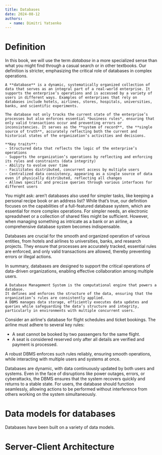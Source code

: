 ```yaml
---
title: Databases
date: 2024-08-12
authors:
  - name: Dimitri Yatsenko
---
```


# Definition
In this book, we will use the term *database* in a more specialized sense than what you might find through a casual search or in other textbooks. Our definition is stricter, emphasizing the critical role of databases in complex operations.

```{card} Database
A **database** is a dynamic, systematically organized collection of data that serves as an integral part of a real-world enterprise. It supports the enterprise’s operations and is accessed by a variety of users in different ways. Examples of enterprises that rely on databases include hotels, airlines, stores, hospitals, universities, banks, and scientific experiments.

The database not only tracks the current state of the enterprise’s processes but also enforces essential *business rules*, ensuring that only valid transactions occur and preventing errors or inconsistencies. It serves as the **system of record**, the **single source of truth**, accurately reflecting both the current and historical states of the organization’s activities and decisions.

**Key traits**:
- Structured data that reflects the logic of the enterprise’s operations
- Supports the organization’s operations by reflecting and enforcing its rules and constraints (data integrity)
- Ability to evolve over time
- Facilitates distributed, concurrent access by multiple users
- Centralized data consistency, appearing as a single source of data even if physically distributed, reflecting all changes
- Allows specific and precise queries through various interfaces for different users
```

You might ask: aren’t databases also used for simpler tasks, like keeping a personal recipe book or an address list? While that’s true, our definition focuses on the capabilities of a full-featured database system, which are essential for more complex operations. For simpler needs, an electronic spreadsheet or a collection of shared files might be sufficient. However, when managing something as intricate as a bank or an airline, a comprehensive database system becomes indispensable.

Databases are crucial for the smooth and organized operation of various entities, from hotels and airlines to universities, banks, and research projects. They ensure that processes are accurately tracked, essential rules are enforced, and only valid transactions are allowed, thereby preventing errors or illegal actions.

In summary, databases are designed to support the critical operations of data-driven organizations, enabling effective collaboration among multiple users.

```{card} Database Management Systems (DBMS)
A Database Management System is the computational engine that powers a database.
It defines and enforces the structure of the data, ensuring that the organization’s rules are consistently applied.
A DBMS manages data storage, efficiently executes data updates and queries while safeguarding the data’s structure and integrity, particularly in environments with multiple concurrent users.
```
Consider an airline's database for flight schedules and ticket bookings. The airline must adhere to several key rules:

* A seat cannot be booked by two passengers for the same flight.
* A seat is considered reserved only after all details are verified and payment is processed.

A robust DBMS enforces such rules reliably, ensuring smooth operations, while interacting with multiple users and systems at once.

Databases are dynamic, with data continuously updated by both users and systems. Even in the face of disruptions like power outages, errors, or cyberattacks, the DBMS ensures that the system recovers quickly and returns to a stable state. For users, the database should function seamlessly, allowing actions to be performed without interference from others working on the system simultaneously.

# Data models for databases
Databases have been built on a variety of data models. 



# Server-Client Architecture

